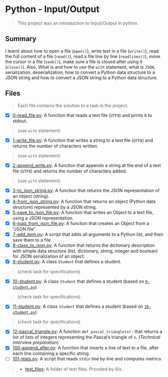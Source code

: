 # Python - Input/Output

> This project was an introduction to Input/Output in python.

## Summary

I learnt about how to open a file (`open()`), write text in a file (`write()`), read the full content of a file (`read()`), read a file line by line (`readlines()`), move the cursor in a file (`seek()`), make sure a file is closed after using it (`close()`). Also, What is and how to use the `with` statement, what is `JSON`, serialization, deserialization, how to convert a Python data structure to a JSON string and how to convert a JSON string to a Python data structure.

## Files

> Each file contains the solution to a task in the project.

- [x] [0-read_file.py](https://github.com/Ebube-Ochemba/alx-higher_level_programming/blob/master/0x0B-python-input_output/0-read_file.py): A function that reads a text file (`UTF8`) and prints it to stdout.
> (use `with` statement)
- [x] [1-write_file.py](https://github.com/Ebube-Ochemba/alx-higher_level_programming/blob/master/0x0B-python-input_output/1-write_file.py): A function that writes a string to a text file (`UTF8`) and returns the number of characters written.
> (use `with` statement)
- [x] [2-append_write.py](https://github.com/Ebube-Ochemba/alx-higher_level_programming/blob/master/0x0B-python-input_output/2-append_write.py): A function that appends a string at the end of a text file (`UTF8`) and returns the number of characters added.
> (use `with` statement)
- [x] [3-to_json_string.py](https://github.com/Ebube-Ochemba/alx-higher_level_programming/blob/master/0x0B-python-input_output/3-to_json_string.py): A function that returns the JSON representation of an object (string).
- [x] [4-from_json_string.py](https://github.com/Ebube-Ochemba/alx-higher_level_programming/blob/master/0x0B-python-input_output/4-from_json_string.py): A function that returns an object (Python data structure) represented by a JSON string.
- [x] [5-save_to_json_file.py](https://github.com/Ebube-Ochemba/alx-higher_level_programming/blob/master/0x0B-python-input_output/5-save_to_json_file.py): A function that writes an Object to a text file, using a JSON representation.
- [x] [6-load_from_json_file.py](https://github.com/Ebube-Ochemba/alx-higher_level_programming/blob/master/0x0B-python-input_output/6-load_from_json_file.py): A function that creates an Object from a "JSON file".
- [x] [7-add_item.py](https://github.com/Ebube-Ochemba/alx-higher_level_programming/blob/master/0x0B-python-input_output/7-add_item.py): A script that adds all arguments to a Python list, and then save them to a file.
- [x] [8-class_to_json.py](https://github.com/Ebube-Ochemba/alx-higher_level_programming/blob/master/0x0B-python-input_output/8-class_to_json.py): A function that returns the dictionary description with simple data structure (list, dictionary, string, integer and boolean) for JSON serialization of an object.
- [x] [9-student.py](https://github.com/Ebube-Ochemba/alx-higher_level_programming/blob/master/0x0B-python-input_output/9-student.py): A class `Student` that defines a student.
> (check task for specifications)
- [x] [10-student.py](https://github.com/Ebube-Ochemba/alx-higher_level_programming/blob/master/0x0B-python-input_output/10-student.py): A class `Student` that defines a student (based on [`9-student.py`](https://github.com/Ebube-Ochemba/alx-higher_level_programming/blob/master/0x0B-python-input_output/9-student.py)).
> (check task for specifications)
- [x] [11-student.py](https://github.com/Ebube-Ochemba/alx-higher_level_programming/blob/master/0x0B-python-input_output/11-student.py): A class `Student` that defines a student (based on [`10-student.py`](https://github.com/Ebube-Ochemba/alx-higher_level_programming/blob/master/0x0B-python-input_output/10-student.py)).
> (check task for specifications)
- [x] [12-pascal_triangle.py](https://github.com/Ebube-Ochemba/alx-higher_level_programming/blob/master/0x0B-python-input_output/12-pascal_triangle.py): A function `def pascal_triangle(n):` that returns a list of lists of integers representing the Pascal’s triangle of `n`. (_Technical interview preparation_)
- [x] [100-append_after.py](https://github.com/Ebube-Ochemba/alx-higher_level_programming/blob/master/0x0B-python-input_output/100-append_after.py): A function that inserts a line of text to a file, after each line containing a specific string.
- [ ] [101-stats.py](https://github.com/Ebube-Ochemba/alx-higher_level_programming/blob/master/0x0B-python-input_output/101-stats.py): A script that reads `stdin` line by line and computes metrics

> - [test_files](https://github.com/Ebube-Ochemba/alx-higher_level_programming/blob/master/0x0B-python-input_output/test_files): A folder of test files. Provided by Alx.
